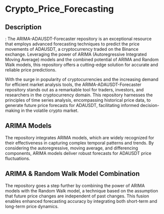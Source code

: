 # Crypto_Price_Forecasting
<h2>Description</h2>:
The ARIMA-ADAUSDT-Forecaster repository is an exceptional resource that employs advanced forecasting techniques to predict the price movements of ADAUSDT, a cryptocurrency traded on the Binance exchange. Leveraging the power of ARIMA (Autoregressive Integrated Moving Average) models and the combined potential of ARIMA and Random Walk models, this repository offers a cutting-edge solution for accurate and reliable price predictions.

With the surge in popularity of cryptocurrencies and the increasing demand for efficient market analysis tools, the ARIMA-ADAUSDT-Forecaster repository stands out as a remarkable tool for traders, investors, and researchers in the cryptocurrency domain. This repository harnesses the principles of time series analysis, encompassing historical price data, to generate future price forecasts for ADAUSDT, facilitating informed decision-making in the volatile crypto market.

<h2>ARIMA Models</h2>
The repository integrates ARIMA models, which are widely recognized for their effectiveness in capturing complex temporal patterns and trends. By considering the autoregressive, moving average, and differencing components, ARIMA models deliver robust forecasts for ADAUSDT price fluctuations.
<h2>ARIMA & Random Walk Model Combination</h2>
The repository goes a step further by combining the power of ARIMA models with the Random Walk model, a technique based on the assumption that future price changes are independent of past changes. This fusion enables enhanced forecasting accuracy by integrating both short-term and long-term price dynamics.
